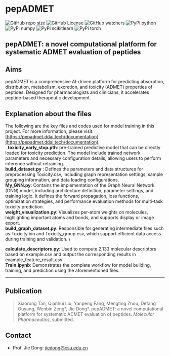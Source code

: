 # pepADMET
![GitHub repo size](https://img.shields.io/github/repo-size/ifyoungnet/pepADMET)
![GitHub License](https://img.shields.io/github/license/ifyoungnet/pepADMET)
![GitHub watchers](https://img.shields.io/github/watchers/ifyoungnet/pepADMET?style=social)
![PyPi python](https://img.shields.io/badge/python-3.7.16-green)
![PyPi numpy](https://img.shields.io/badge/numpy-1.21.5-blue)
![PyPi scikitlearn](https://img.shields.io/badge/scikit--learn-1.0.2-blue)
![PyPi torch](https://img.shields.io/badge/torch-1.13.1-blue)

## pepADMET: a novel computational platform for systematic ADMET evaluation of peptides
## Aims
pepADMET is a comprehensive AI-driven platform for predicting absorption, distribution, metabolism, excretion, and toxicity (ADMET) properties of peptides. Designed for pharmacologists and clinicians, it accelerates peptide-based therapeutic development.
## Explanation about the files
The following are the key files and codes used for model training in this project. For more information, please visit: [https://pepadmet.ddai.tech/documentation](https://pepadmet.ddai.tech/documentation). \
.
**toxicity_early_stop.pth**: pre-trained predictive model that can be directly loaded for toxicity prediction. The model include trained network parameters and necessary configuration details, allowing users to perform inference without retraining. \
**build_dataset.py** : Defines the parameters and data structures for preprocessing Toxicity.csv, including graph representation settings, sample grouping information, and data loading configurations. \
**My_GNN.py**: Contains the implementation of the Graph Neural Network (GNN) model, including architecture definition, parameter settings, and training logic. It defines the forward propagation, loss functions, optimization strategies, and performance evaluation methods for multi-task toxicity prediction. \
**weight_visualization.py**: Visualizes per-atom weights on molecules, highlighting important atoms and bonds, and supports display or image export. \
**build_graph_dataset.py**: Responsible for generating intermediate files such as Toxicity.bin and Toxicity_group.csv, which support efficient data access during training and validation. \

**calculate_descriptors.py**: Used to compute 2,133 molecular descriptors based on example.csv and output the corresponding results in example_feature_result.csv \
**Train.ipynb**: Demonstrates the complete workflow for model building, training, and prediction using the aforementioned files.
___

## Publication
> Xiaorong Tan, Qianhui Liu, Yanpeng Fang, Mengting Zhou, Defang Ouyang, Wenbin Zeng*, Jie Dong*. pepADMET: a novel computational platform for systematic ADMET evaluation of peptides. *Molecular Pharmaceutics*, submitted.

## Contact
  
  * Prof. Jie Dong: <jiedong@csu.edu.cn> 


